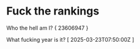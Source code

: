 # Fuck the rankings

Who the hell am I?
{ 23606947 }

What fucking year is it?
[ 2025-03-23T07:50:00Z ]
